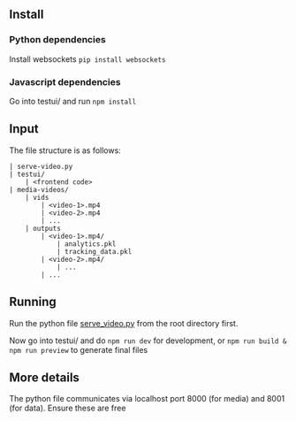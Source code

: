 ## Install
### Python dependencies
Install websockets `pip install websockets`
### Javascript dependencies
Go into testui/ and run `npm install`

## Input

The file structure is as follows:
```
| serve-video.py
| testui/
    | <frontend code>
| media-videos/
    | vids
        | <video-1>.mp4
        | <video-2>.mp4
        | ...
    | outputs
        | <video-1>.mp4/
            | analytics.pkl
            | tracking_data.pkl
        | <video-2>.mp4/
            | ...
        | ...
```
## Running
Run the python file [serve_video.py](./serve_video.py) from the root directory first.

Now go into testui/ and do `npm run dev` for development, or `npm run build & npm run preview` to generate final files

## More details

The python file communicates via localhost port 8000 (for media) and 8001 (for data). Ensure these are free